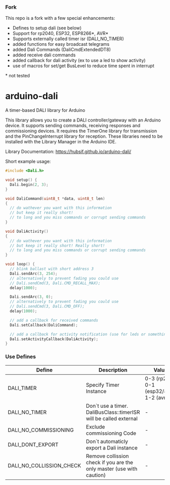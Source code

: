 ### Fork
This repo is a fork with a few special enhancements:  
 - Defines to setup dali (see below)
 - Support for rp2040, ESP32, ESP8266*, AVR*
 - Supports externally called timer isr (DALI_NO_TIMER)
 - added functions for easy broadcast telegrams
 - added Dali Commands (DaliCmdExtendedDT8)
 - added receive dali commands
 - added callback for dali activity (ex to use a led to show activity)
 - use of macros for set/get BusLevel to reduce time spent in interrupt

\* not tested

# arduino-dali
A timer-based DALI library for Arduino

This library allows you to create a DALI controller/gateway with an Arduino device. It supports sending commands, receiving responses and commissioning devices. It requires the TimerOne library for transmission and the PinChangeInterrupt library for reception. These libraries need to be installed with the Library Manager in the Arduino IDE.


Library Documentation: https://hubsif.github.io/arduino-dali/

Short example usage:

```c
#include <Dali.h>

void setup() {
  Dali.begin(2, 3);
}

void DaliCommand(uint8_t *data, uint8_t len)
{
  // do wathever you want with this information
  // but keep it really short!
  // to long and you miss commands or corrupt sending commands
}

void DaliActivity()
{
  // do wathever you want with this information
  // but keep it really short! Really short!
  // to long and you miss commands or corrupt sending commands
}

void loop() {
  // blink ballast with short address 3
  Dali.sendArc(3, 254);
  // alternatively to prevent fading you could use
  // Dali.sendCmd(3, Dali.CMD_RECALL_MAX);
  delay(1000);

  Dali.sendArc(3, 0);
  // alternatively to prevent fading you could use
  // Dali.sendCmd(3, Dali.CMD_OFF);
  delay(1000);

  // add a callback for received commands
  Dali.setCallback(DaliCommand);

  // add a callback for activity notification (use for leds or something)
  Dali.setActivityCallback(DaliActivity);
}
```

### Use Defines
|Define|Description|Values|Default|
|---|---|---|---|
|DALI_TIMER|Specify Timer Instance |0-3 (rp2040)<br />0-1 (esp32/8266)<br />1-2 (avr)|0|
|DALI_NO_TIMER|Don`t use a timer. DaliBusClass::timerISR will be called external|-|-|
|DALI_NO_COMMISSIONING|Exclude commissioning Code|-|-|
|DALI_DONT_EXPORT|Don`t automaticly export a Dali instance|-|-|
|DALI_NO_COLLISSION_CHECK|Remove collission check if you are the only master (use with caution)|-|-|